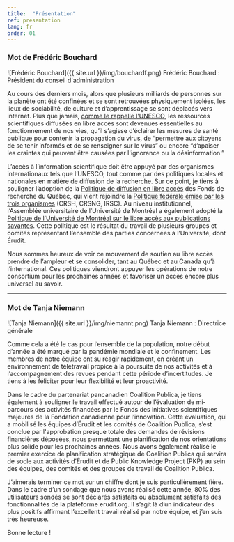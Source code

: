 ```yaml
---
title:  "Présentation"
ref: presentation
lang: fr
order: 01
---
```


### Mot de Frédéric Bouchard

![Frédéric Bouchard]({{ site.url }}/img/bouchardf.png)
Frédéric Bouchard
: Président du conseil d'administration

Au cours des derniers mois, alors que plusieurs milliards de personnes sur la planète ont été confinées et se sont retrouvées physiquement isolées, les lieux de sociabilité, de culture et d’apprentissage se sont déplacés vers internet. Plus que jamais, [comme le rappelle l’UNESCO](https://fr.unesco.org/covid19/communicationinformationresponse/opensolutions), les ressources scientifiques diffusées en libre accès sont devenues essentielles au fonctionnement de nos vies, qu’il s’agisse d’éclairer les mesures de santé publique pour contenir la propagation du virus, de “permettre aux citoyens de se tenir informés et de se renseigner sur le virus” ou encore “d’apaiser les craintes qui peuvent être causées par l'ignorance ou la désinformation.”

L’accès à l’information scientifique doit être appuyé par des organismes internationaux tels que l’UNESCO, tout comme par des politiques locales et nationales en matière de diffusion de la recherche. Sur ce point, je tiens à souligner l’adoption de la [Politique de diffusion en libre accès](http://www.frqs.gouv.qc.ca/documents/10191/539200/Politique-libre-acces_avril19.pdf/24216d8c-9513-440e-8795-97ea929acb92#:~:text=La%20pr%C3%A9sente%20Politique%20a%20pour,d%C3%A9cideurs%20et%20du%20grand%20public.) des Fonds de recherche du Québec, qui vient rejoindre la [Politique fédérale émise par les trois organismes](http://www.science.gc.ca/eic/site/063.nsf/fra/h_F6765465.html?OpenDocument) (CRSH, CRSNG, IRSC). Au niveau institutionnel, l’Assemblée universitaire de l’Université de Montréal a également adopté la [Politique de l’Université de Montréal sur le libre accès aux publications savantes](https://bib.umontreal.ca/communications/grands-dossiers/libre-acces). Cette politique est le résultat du travail de plusieurs groupes et comités représentant l’ensemble des parties concernées à l’Université, dont Érudit.

Nous sommes heureux de voir ce mouvement de soutien au libre accès prendre de l’ampleur et se consolider, tant au Québec et au Canada qu’à l’international. Ces politiques viendront appuyer les opérations de notre consortium pour les prochaines années et favoriser un accès encore plus universel au savoir.

---

### Mot de Tanja Niemann

![Tanja Niemann]({{ site.url }}/img/niemannt.png)
Tanja Niemann
: Directrice générale

Comme cela a été le cas pour l’ensemble de la population, notre début d’année a été marqué par la pandémie mondiale et le confinement. Les membres de notre équipe ont su réagir rapidement, en créant un environnement de télétravail propice à la poursuite de nos activités et à l’accompagnement des revues pendant cette période d’incertitudes. Je tiens à les féliciter pour leur flexibilité et leur proactivité.

Dans le cadre du partenariat pancanadien Coalition Publica, je tiens également à souligner le travail effectué autour de l’évaluation de mi-parcours des activités financées par le Fonds des initiatives scientifiques majeures de la Fondation canadienne pour l’innovation. Cette évaluation, qui a mobilisé les équipes d’Érudit et les comités de Coalition Publica, s’est conclue par l'approbation presque totale des demandes de révisions financières déposées, nous permettant une planification de nos orientations plus solide pour les prochaines années. Nous avons également réalisé le premier exercice de planification stratégique de Coalition Publica qui servira de socle aux activités d’Érudit et de Public Knowledge Project (PKP) au sein des équipes, des comités et des groupes de travail de Coalition Publica.

J’aimerais terminer ce mot sur un chiffre dont je suis particulièrement fière. Dans le cadre d’un sondage que nous avons réalisé cette année, 80% des utilisateurs sondés se sont déclarés satisfaits ou absolument satisfaits des fonctionnalités de la plateforme erudit.org. Il s’agit là d’un indicateur des plus positifs affirmant l’excellent travail réalisé par notre équipe, et j’en suis très heureuse.

Bonne lecture !
